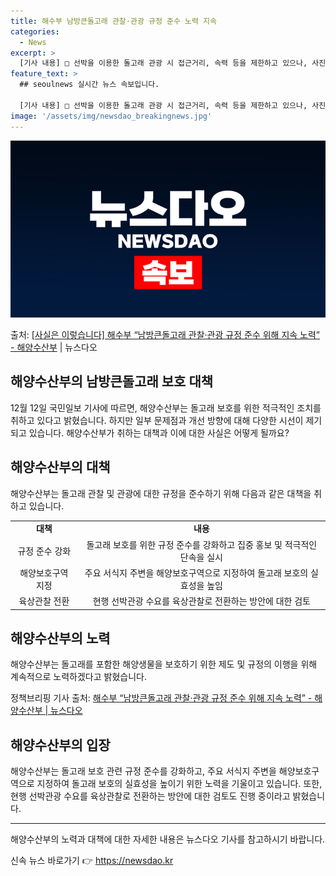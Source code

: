 ```yaml
---
title: 해수부 남방큰돌고래 관찰·관광 규정 준수 노력 지속
categories:
  - News
excerpt: >
  [기사 내용] □ 선박을 이용한 돌고래 관광 시 접근거리, 속력 등을 제한하고 있으나, 사진영상자료를 통한 …
feature_text: >
  ## seoulnews 실시간 뉴스 속보입니다.

  [기사 내용] □ 선박을 이용한 돌고래 관광 시 접근거리, 속력 등을 제한하고 있으나, 사진영상자료를 통한 …
image: '/assets/img/newsdao_breakingnews.jpg'
---
```


![뉴스다오 속보](/assets/img/newsdao_breakingnews.jpg)

<p>출처: <a href="https://newsdao.kr/2802" rel="dofollow">[사실은 이렇습니다] 해수부 “남방큰돌고래 관찰·관광 규정 준수 위해 지속 노력” - 해양수산부</a> | 뉴스다오</p>

<h2>해양수산부의 남방큰돌고래 보호 대책</h2>
<p data-ke-size="size16">12월 12일 국민일보 기사에 따르면, 해양수산부는 돌고래 보호를 위한 적극적인 조치를 취하고 있다고 밝혔습니다. 하지만 일부 문제점과 개선 방향에 대해 다양한 시선이 제기되고 있습니다. 해양수산부가 취하는 대책과 이에 대한 사실은 어떻게 될까요?</p>

<h2 data-ke-size="size26">해양수산부의 대책</h2>
<p data-ke-size="size16">해양수산부는 돌고래 관찰 및 관광에 대한 규정을 준수하기 위해 다음과 같은 대책을 취하고 있습니다.</p>
<table>
  <tr>
    <td style="text-align: center; height: 17px;"><b>대책</b></td>
    <td style="text-align: center; height: 17px;"><b>내용</b></td>
  </tr>
  <tr>
    <td style="text-align: center;">규정 준수 강화</td>
    <td style="text-align: center;">돌고래 보호를 위한 규정 준수를 강화하고 집중 홍보 및 적극적인 단속을 실시</td>
  </tr>
  <tr>
    <td style="text-align: center;">해양보호구역 지정</td>
    <td style="text-align: center;">주요 서식지 주변을 해양보호구역으로 지정하여 돌고래 보호의 실효성을 높임</td>
  </tr>
  <tr>
    <td style="text-align: center;">육상관찰 전환</td>
    <td style="text-align: center;">현행 선박관광 수요를 육상관찰로 전환하는 방안에 대한 검토</td>
  </tr>
</table>

<h2 data-ke-size="size26">해양수산부의 노력</h2>
<p data-ke-size="size16">해양수산부는 돌고래를 포함한 해양생물을 보호하기 위한 제도 및 규정의 이행을 위해 계속적으로 노력하겠다고 밝혔습니다.</p>

<p data-ke-size="size16">정책브리핑 기사 출처: <a href="https://newsdao.kr/2802">해수부 “남방큰돌고래 관찰·관광 규정 준수 위해 지속 노력” - 해양수산부 | 뉴스다오</a></p>

<h2 data-ke-size="size26">해양수산부의 입장</h2>
<p data-ke-size="size16">해양수산부는 돌고래 보호 관련 규정 준수를 강화하고, 주요 서식지 주변을 해양보호구역으로 지정하여 돌고래 보호의 실효성을 높이기 위한 노력을 기울이고 있습니다. 또한, 현행 선박관광 수요를 육상관찰로 전환하는 방안에 대한 검토도 진행 중이라고 밝혔습니다.</p>

<hr>
<p data-ke-size="size16">해양수산부의 노력과 대책에 대한 자세한 내용은 뉴스다오 기사를 참고하시기 바랍니다. </p> 

신속 뉴스 바로가기 👉 <a href="https://newsdao.kr" rel="dofollow">https://newsdao.kr</a>


